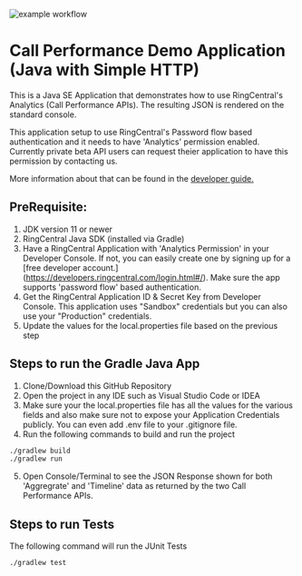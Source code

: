 ![example workflow](https://github.com/ringcentral/call-performance-analytics-demo-java/actions/workflows/gradle.yml/badge.svg)

# Call Performance Demo Application (Java with Simple HTTP)

This is a Java SE Application that demonstrates how to use RingCentral's Analytics (Call Performance APIs). The resulting JSON is rendered on the standard console. 

This application setup to use RingCentral's Password flow based authentication and it needs to have 'Analytics' permission enabled. Currently private beta API users can request theier application to have this permission by contacting us.

More information about that can be found in the [developer guide.](https://developers.ringcentral.com/guide/analytics)

## PreRequisite:

1. JDK version 11 or newer
2. RingCentral Java SDK (installed via Gradle)
2. Have a RingCentral Application with 'Analytics Permission' in your Developer Console. If not, you can easily create one by signing up for a [free developer account.] (https://developers.ringcentral.com/login.html#/). Make sure the app supports 'password flow' based authentication.
3. Get the RingCentral Application ID & Secret Key from Developer Console. This application uses "Sandbox" credentials but you can also use your "Production" credentials.
4. Update the values for the local.properties file based on the previous step

## Steps to run the Gradle Java App

1. Clone/Download this GitHub Repository
2. Open the project in any IDE such as Visual Studio Code or IDEA
3. Make sure your the local.properties file has all the values for the various fields and also make sure not to expose your Application Credentials publicly. You can even add .env file to your .gitignore file.
4. Run the following commands to build and run the project

```bash
./gradlew build
./gradlew run
```
5. Open Console/Terminal to see the JSON Response shown for both 'Aggregrate' and 'Timeline' data as returned by the two Call Performance APIs.

## Steps to run Tests

The following command will run the JUnit  Tests

```
./gradlew test
```



